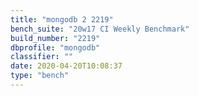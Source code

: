 ```yaml
---
title: "mongodb 2 2219"
bench_suite: "20w17 CI Weekly Benchmark"
build_number: "2219"
dbprofile: "mongodb"
classifier: ""
date: 2020-04-20T10:08:37
type: "bench"
---
```

